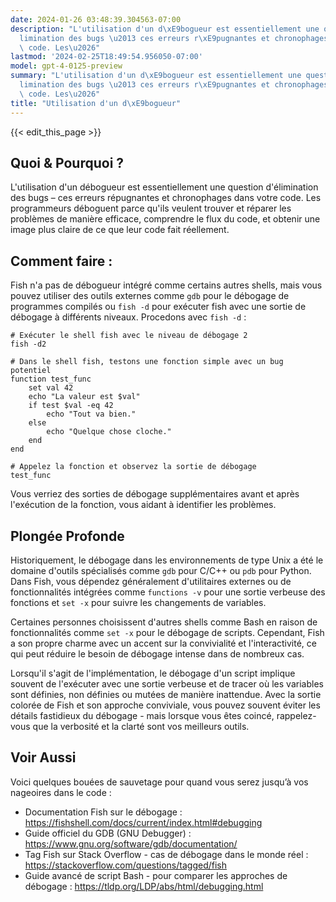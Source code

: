 ```yaml
---
date: 2024-01-26 03:48:39.304563-07:00
description: "L'utilisation d'un d\xE9bogueur est essentiellement une question d'\xE9\
  limination des bugs \u2013 ces erreurs r\xE9pugnantes et chronophages dans votre\
  \ code. Les\u2026"
lastmod: '2024-02-25T18:49:54.956050-07:00'
model: gpt-4-0125-preview
summary: "L'utilisation d'un d\xE9bogueur est essentiellement une question d'\xE9\
  limination des bugs \u2013 ces erreurs r\xE9pugnantes et chronophages dans votre\
  \ code. Les\u2026"
title: "Utilisation d'un d\xE9bogueur"
---
```


{{< edit_this_page >}}

## Quoi & Pourquoi ?
L'utilisation d'un débogueur est essentiellement une question d'élimination des bugs – ces erreurs répugnantes et chronophages dans votre code. Les programmeurs déboguent parce qu'ils veulent trouver et réparer les problèmes de manière efficace, comprendre le flux du code, et obtenir une image plus claire de ce que leur code fait réellement.

## Comment faire :
Fish n'a pas de débogueur intégré comme certains autres shells, mais vous pouvez utiliser des outils externes comme `gdb` pour le débogage de programmes compilés ou `fish -d` pour exécuter fish avec une sortie de débogage à différents niveaux. Procedons avec `fish -d` :

```fish
# Exécuter le shell fish avec le niveau de débogage 2
fish -d2

# Dans le shell fish, testons une fonction simple avec un bug potentiel
function test_func
    set val 42
    echo "La valeur est $val"
    if test $val -eq 42
        echo "Tout va bien."
    else
        echo "Quelque chose cloche."
    end
end

# Appelez la fonction et observez la sortie de débogage
test_func
```

Vous verriez des sorties de débogage supplémentaires avant et après l'exécution de la fonction, vous aidant à identifier les problèmes.

## Plongée Profonde
Historiquement, le débogage dans les environnements de type Unix a été le domaine d'outils spécialisés comme `gdb` pour C/C++ ou `pdb` pour Python. Dans Fish, vous dépendez généralement d'utilitaires externes ou de fonctionnalités intégrées comme `functions -v` pour une sortie verbeuse des fonctions et `set -x` pour suivre les changements de variables.

Certaines personnes choisissent d'autres shells comme Bash en raison de fonctionnalités comme `set -x` pour le débogage de scripts. Cependant, Fish a son propre charme avec un accent sur la convivialité et l'interactivité, ce qui peut réduire le besoin de débogage intense dans de nombreux cas.

Lorsqu'il s'agit de l'implémentation, le débogage d'un script implique souvent de l'exécuter avec une sortie verbeuse et de tracer où les variables sont définies, non définies ou mutées de manière inattendue. Avec la sortie colorée de Fish et son approche conviviale, vous pouvez souvent éviter les détails fastidieux du débogage - mais lorsque vous êtes coincé, rappelez-vous que la verbosité et la clarté sont vos meilleurs outils.

## Voir Aussi
Voici quelques bouées de sauvetage pour quand vous serez jusqu’à vos nageoires dans le code :

- Documentation Fish sur le débogage : https://fishshell.com/docs/current/index.html#debugging
- Guide officiel du GDB (GNU Debugger) : https://www.gnu.org/software/gdb/documentation/
- Tag Fish sur Stack Overflow - cas de débogage dans le monde réel : https://stackoverflow.com/questions/tagged/fish
- Guide avancé de script Bash - pour comparer les approches de débogage : https://tldp.org/LDP/abs/html/debugging.html
